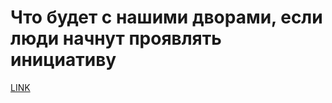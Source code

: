# Что будет с нашими дворами, если люди начнут проявлять инициативу



[LINK](https://varlamov.ru/4037524.html)